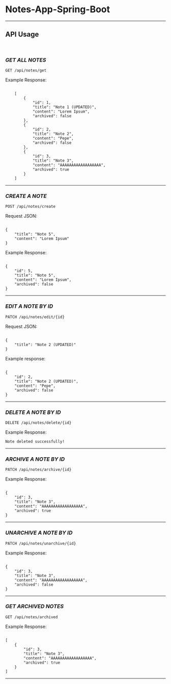 # Notes-App-Spring-Boot

---

## API Usage

<br>

### *GET ALL NOTES*

`GET /api/notes/get`

Example Response:

<code>
    [
        {
            "id": 1,
            "title": "Note 1 (UPDATED)",
            "content": "Lorem Ipsum",
            "archived": false
        },
        {
            "id": 2,
            "title": "Note 2",
            "content": "Pepe",
            "archived": false
        },
        {
            "id": 3,
            "title": "Note 3",
            "content": "AAAAAAAAAAAAAAAAAA",
            "archived": true
        }
    ]
</code>


---


### *CREATE A NOTE*

`POST /api/notes/create` <br>

Request JSON: <br>

<code>
{
    "title": "Note 5",
    "content": "Lorem Ipsum"
}
</code>

Example Response: <br>

<code>
{
    "id": 5,
    "title": "Note 5",
    "content": "Lorem Ipsum",
    "archived": false
}
</code>


---


### *EDIT A NOTE BY ID*

`PATCH /api/notes/edit/{id}`

Request JSON: <br>

<code>
{
    "title": "Note 2 (UPDATED)"
}
</code>

Example response: <br>

<code>
{
    "id": 2,
    "title": "Note 2 (UPDATED)",
    "content": "Pepe",
    "archived": false
}
</code>


---


### *DELETE A NOTE BY ID*

`DELETE /api/notes/delete/{id}`

Example Response:

`Note deleted successfully!`


---


### *ARCHIVE A NOTE BY ID*

`PATCH /api/notes/archive/{id}`

Example Response:

<code>
{
    "id": 3,
    "title": "Note 3",
    "content": "AAAAAAAAAAAAAAAAAA",
    "archived": true
}
</code>


---


### *UNARCHIVE A NOTE BY ID*

`PATCH /api/notes/unarchive/{id}`

Example Response:

<code>
{
    "id": 3,
    "title": "Note 3",
    "content": "AAAAAAAAAAAAAAAAAA",
    "archived": false
}
</code>


---


### *GET ARCHIVED NOTES*

`GET /api/notes/archived`

Example Response:

<code>
[
    {
        "id": 3,
        "title": "Note 3",
        "content": "AAAAAAAAAAAAAAAAAA",
        "archived": true
    }
]
</code>


---